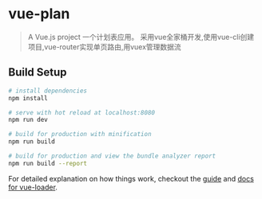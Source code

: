 # vue-plan

> A Vue.js project
一个计划表应用。
采用vue全家桶开发,使用vue-cli创建项目,vue-router实现单页路由,用vuex管理数据流


## Build Setup

``` bash
# install dependencies
npm install

# serve with hot reload at localhost:8080
npm run dev

# build for production with minification
npm run build

# build for production and view the bundle analyzer report
npm run build --report
```

For detailed explanation on how things work, checkout the [guide](http://vuejs-templates.github.io/webpack/) and [docs for vue-loader](http://vuejs.github.io/vue-loader).
